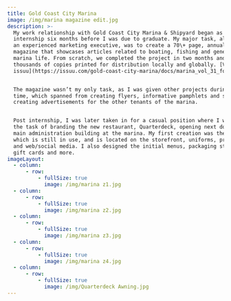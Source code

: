 ```yaml
---
title: Gold Coast City Marina
image: /img/marina magazine edit.jpg
description: >-
  My work relationship with Gold Coast City Marina & Shipyard began as an
  internship six months before I was due to graduate. My major task, alongside
  an experienced marketing executive, was to create a 70\+ page, annual Marina
  magazine that showcases articles related to boating, fishing and general
  marina life. From scratch, we completed the project in two months and had
  thousands of copies printed for distribution locally and globally. [View it on
  issuu](https://issuu.com/gold-coast-city-marina/docs/marina_vol_31_for_issuu_3).


  The magazine wasn’t my only task, as I was given other projects during this
  time, which spanned from creating flyers, informative pamphlets and signage to
  creating advertisements for the other tenants of the marina.


  Post internship, I was later taken in for a casual position where I was given
  the task of branding the new restaurant, Quarterdeck, opening next door to the
  main administration building at the marina. My first creation was the logo,
  which is still in use, and is located on the storefront, uniforms, print media
  and web/social media. I also designed the initial menus, packaging stickers,
  gift cards and more.
imageLayout:
  - column:
      - row:
          - fullSize: true
            image: /img/marina z1.jpg
  - column:
      - row:
          - fullSize: true
            image: /img/marina z2.jpg
  - column:
      - row:
          - fullSize: true
            image: /img/marina z3.jpg
  - column:
      - row:
          - fullSize: true
            image: /img/marina z4.jpg
  - column:
      - row:
          - fullSize: true
            image: /img/Quarterdeck Awning.jpg
---
```
















